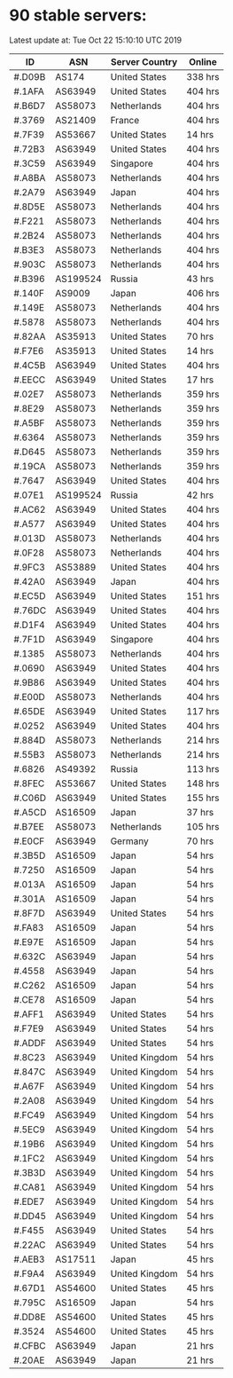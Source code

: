 # 90 stable servers:

Latest update at: Tue Oct 22 15:10:10 UTC 2019

| ID | ASN | Server Country | Online |
| -- | --- | -------------- | ------ |
| #.D09B | AS174 | United States | 338 hrs |
| #.1AFA | AS63949 | United States | 404 hrs |
| #.B6D7 | AS58073 | Netherlands | 404 hrs |
| #.3769 | AS21409 | France | 404 hrs |
| #.7F39 | AS53667 | United States | 14 hrs |
| #.72B3 | AS63949 | United States | 404 hrs |
| #.3C59 | AS63949 | Singapore | 404 hrs |
| #.A8BA | AS58073 | Netherlands | 404 hrs |
| #.2A79 | AS63949 | Japan | 404 hrs |
| #.8D5E | AS58073 | Netherlands | 404 hrs |
| #.F221 | AS58073 | Netherlands | 404 hrs |
| #.2B24 | AS58073 | Netherlands | 404 hrs |
| #.B3E3 | AS58073 | Netherlands | 404 hrs |
| #.903C | AS58073 | Netherlands | 404 hrs |
| #.B396 | AS199524 | Russia | 43 hrs |
| #.140F | AS9009 | Japan | 406 hrs |
| #.149E | AS58073 | Netherlands | 404 hrs |
| #.5878 | AS58073 | Netherlands | 404 hrs |
| #.82AA | AS35913 | United States | 70 hrs |
| #.F7E6 | AS35913 | United States | 14 hrs |
| #.4C5B | AS63949 | United States | 404 hrs |
| #.EECC | AS63949 | United States | 17 hrs |
| #.02E7 | AS58073 | Netherlands | 359 hrs |
| #.8E29 | AS58073 | Netherlands | 359 hrs |
| #.A5BF | AS58073 | Netherlands | 359 hrs |
| #.6364 | AS58073 | Netherlands | 359 hrs |
| #.D645 | AS58073 | Netherlands | 359 hrs |
| #.19CA | AS58073 | Netherlands | 359 hrs |
| #.7647 | AS63949 | United States | 404 hrs |
| #.07E1 | AS199524 | Russia | 42 hrs |
| #.AC62 | AS63949 | United States | 404 hrs |
| #.A577 | AS63949 | United States | 404 hrs |
| #.013D | AS58073 | Netherlands | 404 hrs |
| #.0F28 | AS58073 | Netherlands | 404 hrs |
| #.9FC3 | AS53889 | United States | 404 hrs |
| #.42A0 | AS63949 | Japan | 404 hrs |
| #.EC5D | AS63949 | United States | 151 hrs |
| #.76DC | AS63949 | United States | 404 hrs |
| #.D1F4 | AS63949 | United States | 404 hrs |
| #.7F1D | AS63949 | Singapore | 404 hrs |
| #.1385 | AS58073 | Netherlands | 404 hrs |
| #.0690 | AS63949 | United States | 404 hrs |
| #.9B86 | AS63949 | United States | 404 hrs |
| #.E00D | AS58073 | Netherlands | 404 hrs |
| #.65DE | AS63949 | United States | 117 hrs |
| #.0252 | AS63949 | United States | 404 hrs |
| #.884D | AS58073 | Netherlands | 214 hrs |
| #.55B3 | AS58073 | Netherlands | 214 hrs |
| #.6826 | AS49392 | Russia | 113 hrs |
| #.8FEC | AS53667 | United States | 148 hrs |
| #.C06D | AS63949 | United States | 155 hrs |
| #.A5CD | AS16509 | Japan | 37 hrs |
| #.B7EE | AS58073 | Netherlands | 105 hrs |
| #.E0CF | AS63949 | Germany | 70 hrs |
| #.3B5D | AS16509 | Japan | 54 hrs |
| #.7250 | AS16509 | Japan | 54 hrs |
| #.013A | AS16509 | Japan | 54 hrs |
| #.301A | AS16509 | Japan | 54 hrs |
| #.8F7D | AS63949 | United States | 54 hrs |
| #.FA83 | AS16509 | Japan | 54 hrs |
| #.E97E | AS16509 | Japan | 54 hrs |
| #.632C | AS63949 | Japan | 54 hrs |
| #.4558 | AS63949 | Japan | 54 hrs |
| #.C262 | AS16509 | Japan | 54 hrs |
| #.CE78 | AS16509 | Japan | 54 hrs |
| #.AFF1 | AS63949 | United States | 54 hrs |
| #.F7E9 | AS63949 | United States | 54 hrs |
| #.ADDF | AS63949 | United States | 54 hrs |
| #.8C23 | AS63949 | United Kingdom | 54 hrs |
| #.847C | AS63949 | United Kingdom | 54 hrs |
| #.A67F | AS63949 | United Kingdom | 54 hrs |
| #.2A08 | AS63949 | United Kingdom | 54 hrs |
| #.FC49 | AS63949 | United Kingdom | 54 hrs |
| #.5EC9 | AS63949 | United Kingdom | 54 hrs |
| #.19B6 | AS63949 | United Kingdom | 54 hrs |
| #.1FC2 | AS63949 | United Kingdom | 54 hrs |
| #.3B3D | AS63949 | United Kingdom | 54 hrs |
| #.CA81 | AS63949 | United Kingdom | 54 hrs |
| #.EDE7 | AS63949 | United Kingdom | 54 hrs |
| #.DD45 | AS63949 | United Kingdom | 54 hrs |
| #.F455 | AS63949 | United States | 54 hrs |
| #.22AC | AS63949 | United States | 54 hrs |
| #.AEB3 | AS17511 | Japan | 45 hrs |
| #.F9A4 | AS63949 | United Kingdom | 54 hrs |
| #.67D1 | AS54600 | United States | 45 hrs |
| #.795C | AS16509 | Japan | 54 hrs |
| #.DD8E | AS54600 | United States | 45 hrs |
| #.3524 | AS54600 | United States | 45 hrs |
| #.CFBC | AS63949 | Japan | 21 hrs |
| #.20AE | AS63949 | Japan | 21 hrs |

